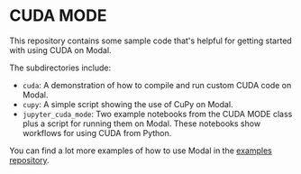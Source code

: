 # CUDA MODE

This repository contains some sample code that's helpful for getting started with using CUDA on Modal.

The subdirectories include:
- `cuda`: A demonstration of how to compile and run custom CUDA code on Modal.
- `cupy`: A simple script showing the use of CuPy on Modal.
- `jupyter_cuda_mode`: Two example notebooks from the CUDA MODE class plus a script for running them on Modal.
These notebooks show workflows for using CUDA from Python.

You can find a lot more examples of how to use Modal in the [examples repository](https://github.com/modal/modal-examples).
